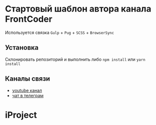 # Стартовый шаблон автора канала FrontCoder
Используется связка `Gulp` + `Pug` + `SCSS` + `BrowserSync`

## Установка
Склонировать репозиторий и выполнить либо `npm install` или `yarn install`

## Каналы связи
- [youtube канал](https://www.youtube.com/c/frontcoder)
- [чат в телеграм](https://t.me/frontcoder)
# iProject
